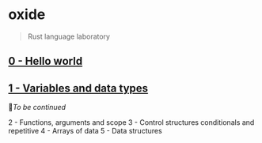 # oxide

> Rust language laboratory

## [0 - Hello world](https://github.com/AtomicBuilders/oxide/blob/main/docs/0-hello-world.md)
## [1 - Variables and data types](https://github.com/AtomicBuilders/oxide/blob/main/docs/1-variables.md)

🚧_To be continued_

2 - Functions, arguments and scope
3 - Control structures conditionals and repetitive
4 - Arrays of data
5 - Data structures
